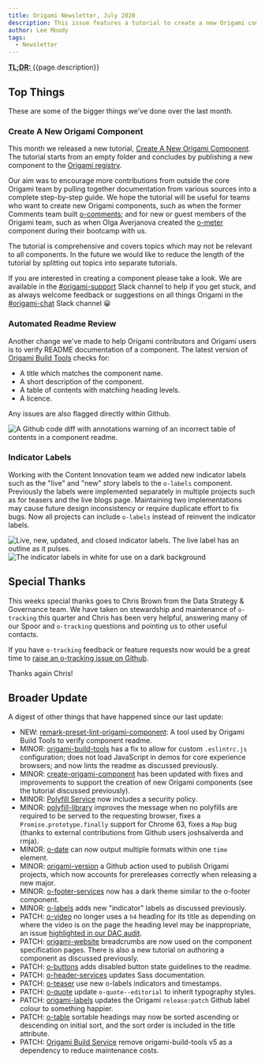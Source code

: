 ```yaml
---
title: Origami Newsletter, July 2020
description: This issue features a tutorial to create a new Origami component, automated "readme" documentation review, and new "indicator" labels.
author: Lee Moody
tags:
  - Newsletter
---
```


<abbr title="Too long; didn't read">
	<strong>
	TL;DR:
	</strong>
</abbr> {{page.description}}

## Top Things

These are some of the bigger things we've done over the last month.

### Create A New Origami Component

This month we released a new tutorial, [Create A New Origami Component](https://origami.ft.com/docs/tutorials/create-a-new-component-part-1/). The tutorial starts from an empty folder and concludes by publishing a new component to the [Origami registry](https://registry.origami.ft.com/components).

Our aim was to encourage more contributions from outside the core Origami team by pulling together documentation from various sources into a complete step-by-step guide. We hope the tutorial will be useful for teams who want to create new Origami components, such as when the former Comments team built [o-comments](https://registry.origami.ft.com/components/o-comments@7.6.5); and for new or guest members of the Origami team, such as when Olga Averjanova created the [o-meter](https://registry.origami.ft.com/components/o-meter@2.0.4?brand=internal) component during their bootcamp with us.

The tutorial is comprehensive and covers topics which may not be relevant to all components. In the future we would like to reduce the length of the tutorial by splitting out topics into separate tutorials.

If you are interested in creating a component please take a look. We are available in the [#origami-support](https://app.slack.com/client/T025C95MN/C02FU5ARJ) Slack channel to help if you get stuck, and as always welcome feedback or suggestions on all things Origami in the [#origami-chat](https://app.slack.com/client/T025C95MN/CSW6B2VAN) Slack channel 😀

### Automated Readme Review

Another change we've made to help Origami contributors and Origami users is to verify README documentation of a component. The latest version of [Origami Build Tools](https://github.com/Financial-Times/origami-build-tools) checks for:
- A title which matches the component name.
- A short description of the component.
- A table of contents with matching heading levels.
- A licence.

Any issues are also flagged directly within Github.

<img alt="A Github code diff with annotations warning of an incorrect table of contents in a component readme." src="https://www.ft.com/__origami/service/image/v2/images/raw/https://origami.ft.com/assets/images/2020-08-01-newsletter/github-annotations.png?source=origami" />

### Indicator Labels

Working with the Content Innovation team we added new indicator labels such as the "live" and "new" story labels to the `o-labels` component. Previously the labels were implemented separately in multiple projects such as for teasers and the live blogs page. Maintaining two implementations may cause future design inconsistency or require duplicate effort to fix bugs. Now all projects can include `o-labels` instead of reinvent the indicator labels.

<img alt="Live, new, updated, and closed indicator labels. The live label has an outline as it pulses." src="https://www.ft.com/__origami/service/image/v2/images/raw/https://origami.ft.com/assets/images/2020-08-01-newsletter/indocator-labels-1.png?source=origami" />

<img alt="The indicator labels in white for use on a dark background" src="https://www.ft.com/__origami/service/image/v2/images/raw/https://origami.ft.com/assets/images/2020-08-01-newsletter/indocator-labels-2.png?source=origami" />

## Special Thanks

This weeks special thanks goes to Chris Brown from the Data Strategy & Governance team. We have taken on stewardship and maintenance of `o-tracking` this quarter and Chris has been very helpful, answering many of our Spoor and `o-tracking` questions and pointing us to other useful contacts.

If you have `o-tracking` feedback or feature requests now would be a great time to [raise an o-tracking issue on Github](https://github.com/Financial-Times/o-tracking/issues).

Thanks again Chris!

## Broader Update

A digest of other things that have happened since our last update:

- NEW: [remark-preset-lint-origami-component](https://github.com/Financial-Times/remark-preset-lint-origami-component): A tool used by Origami Build Tools to verify component readme.
- MINOR: [origami-build-tools](https://github.com/Financial-Times/origami-build-tools) has a fix to allow for custom `.eslintrc.js` configuration; does not load JavaScript in demos for core experience browsers; and now lints the readme as discussed previously.
- MINOR: [create-origami-component](https://github.com/Financial-Times/create-origami-component) has been updated with fixes and improvements to support the creation of new Origami components (see the tutorial discussed previously). 
- MINOR: [Polyfill Service](https://github.com/Financial-Times/polyfill-service) now includes a security policy.
- MINOR: [polyfill-library](https://github.com/Financial-Times/polyfill-library) improves the message when no polyfills are required to be served to the requesting browser, fixes a `Promise.prototype.finally` support for Chrome 63, fixes a `Map` bug (thanks to external contributions from Github users joshsalverda and rmja).
- MINOR: [o-date](https://github.com/Financial-Times/o-date) can now output multiple formats within one `time` element.
- MINOR: [origami-version](https://github.com/Financial-Times/origami-version) a Github action used to publish Origami projects, which now accounts for prereleases correctly when releasing a new major.
- MINOR: [o-footer-services](https://github.com/Financial-Times/o-footer-services) now has a dark theme similar to the o-footer component.
- MINOR: [o-labels](https://github.com/Financial-Times/o-labels) adds new "indicator" labels as discussed previously.
- PATCH: [o-video](https://github.com/Financial-Times/o-video) no longer uses a `h4` heading for its title as depending on where the video is on the page the heading level may be inappropriate, an issue [highlighted in our DAC audit](https://financialtimes.atlassian.net/browse/DAC-64).
- PATCH: [origami-website](https://github.com/Financial-Times/origami-website) breadcrumbs are now used on the component specification pages. There is also a new tutorial on authoring a component as discussed previously.
- PATCH: [o-buttons](https://github.com/Financial-Times/o-buttons) adds disabled button state guidelines to the readme.
- PATCH: [o-header-services](https://github.com/Financial-Times/o-header-services) updates Sass documentation.
- PATCH: [o-teaser](https://github.com/Financial-Times/o-teaser) use new o-labels indicators and timestamps.
- PATCH: [o-quote](https://github.com/Financial-Times/o-quote) update `o-quote--editorial` to inherit typography styles.
- PATCH: [origami-labels](https://github.com/Financial-Times/origami-labels) updates the Origami `release:patch` Github label colour to something happier.
- PATCH: [o-table](https://github.com/Financial-Times/o-table) sortable headings may now be sorted ascending or descending on initial sort, and the sort order is included in the title attribute.
- PATCH: [Origami Build Service](https://github.com/Financial-Times/origami-build-service) remove origami-build-tools v5 as a dependency to reduce maintenance costs.
